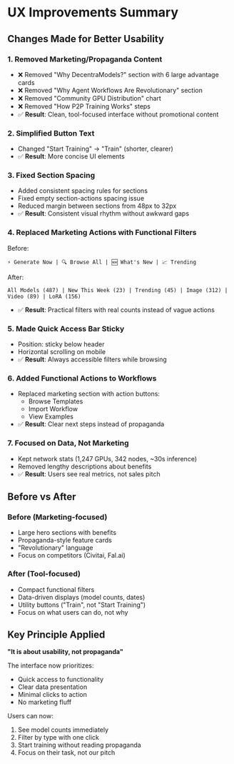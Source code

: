 # UX Improvements Summary

## Changes Made for Better Usability

### 1. **Removed Marketing/Propaganda Content**
- ❌ Removed "Why DecentraModels?" section with 6 large advantage cards
- ❌ Removed "Why Agent Workflows Are Revolutionary" section  
- ❌ Removed "Community GPU Distribution" chart
- ❌ Removed "How P2P Training Works" steps
- ✅ **Result**: Clean, tool-focused interface without promotional content

### 2. **Simplified Button Text**
- Changed "Start Training" → "Train" (shorter, clearer)
- ✅ **Result**: More concise UI elements

### 3. **Fixed Section Spacing**
- Added consistent spacing rules for sections
- Fixed empty section-actions spacing issue
- Reduced margin between sections from 48px to 32px
- ✅ **Result**: Consistent visual rhythm without awkward gaps

### 4. **Replaced Marketing Actions with Functional Filters**
Before:
```
⚡ Generate Now | 🔍 Browse All | 🆕 What's New | 📈 Trending
```

After:
```
All Models (487) | New This Week (23) | Trending (45) | Image (312) | Video (89) | LoRA (156)
```
- ✅ **Result**: Practical filters with real counts instead of vague actions

### 5. **Made Quick Access Bar Sticky**
- Position: sticky below header
- Horizontal scrolling on mobile
- ✅ **Result**: Always accessible filters while browsing

### 6. **Added Functional Actions to Workflows**
- Replaced marketing section with action buttons:
  - Browse Templates
  - Import Workflow  
  - View Examples
- ✅ **Result**: Clear next steps instead of propaganda

### 7. **Focused on Data, Not Marketing**
- Kept network stats (1,247 GPUs, 342 nodes, ~30s inference)
- Removed lengthy descriptions about benefits
- ✅ **Result**: Users see real metrics, not sales pitch

## Before vs After

### Before (Marketing-focused)
- Large hero sections with benefits
- Propaganda-style feature cards
- "Revolutionary" language
- Focus on competitors (Civitai, Fal.ai)

### After (Tool-focused)
- Compact functional filters
- Data-driven displays (model counts, dates)
- Utility buttons ("Train", not "Start Training")
- Focus on what users can do, not why

## Key Principle Applied

**"It is about usability, not propaganda"**

The interface now prioritizes:
- Quick access to functionality
- Clear data presentation
- Minimal clicks to action
- No marketing fluff

Users can now:
1. See model counts immediately
2. Filter by type with one click
3. Start training without reading propaganda
4. Focus on their task, not our pitch 